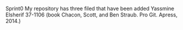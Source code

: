 Sprint0 
My repository has three filed that have been added 
Yassmine Elsherif 37-1106 
(book Chacon, Scott, and Ben Straub. Pro Git. Apress,
2014.)
